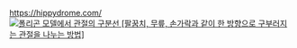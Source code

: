 https://hippydrome.com/
[![폴리곤 모델에서 관절의 구분선 [팔꿈치, 무릎, 손가락과 같이 한 방향으로 구부러지는 관절을 나누는 방법]](https://img.youtube.com/vi/7DAFS8sga2k/0.jpg)](https://www.youtube.com/watch?v=7DAFS8sga2k)
